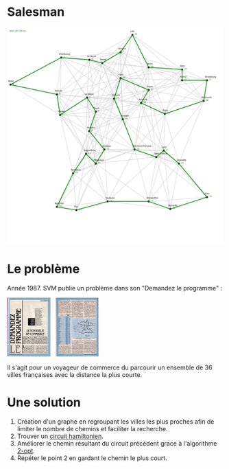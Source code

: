 # Salesman

<img src = "salesman.svg" alt="Tour de France"/>

# Le problème
Année 1987. SVM publie un problème dans son "Demandez le programme" :

<img src = "svm/SVM_41_p0075.JPG" width="20%"> &nbsp; <img src = "svm/SVM_41_p0076.JPG" width="20%">

Il s'agit pour un voyageur de commerce du parcourir un ensemble de 36 villes françaises avec la distance la plus courte.

# Une solution
1. Création d'un graphe en regroupant les villes les plus proches afin de limiter le nombre de chemins et faciliter la recherche.
2. Trouver un [circuit hamiltonien](https://fr.wikipedia.org/wiki/Graphe_hamiltonien).
3. Améliorer le chemin résultant du circuit précédent grace à l'algorithme [2-opt](https://fr.wikipedia.org/wiki/2-opt).
4. Répéter le point 2 en gardant le chemin le plus court.
